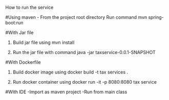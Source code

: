 How to run the service

#Using maven - From the project root directory
 Run command
 mvn spring-boot:run


#With Jar file

1. Build jar file using
 mvn install

2. Run the jar file with command
 java -jar taxservice-0.0.1-SNAPSHOT


#With Dockerfile

1. Build docker image using
 docker build -t tax services .

2. Run docker container using
 docker run -it -p 8080:8080 tax service


#With IDE
-Import as maven project
-Run from main class
